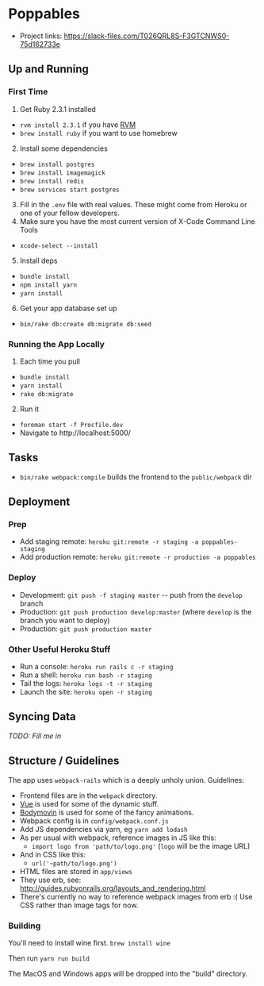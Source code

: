 # Poppables

- Project links: https://slack-files.com/T026QRL8S-F3GTCNWS0-75d162733e

## Up and Running

### First Time

1. Get Ruby 2.3.1 installed
  - `rvm install 2.3.1` if you have [RVM](https://rvm.io/)
  - `brew install ruby` if you want to use homebrew
2. Install some dependencies
  - `brew install postgres`
  - `brew install imagemagick`
  - `brew install redis`
  - `brew services start postgres`
3. Fill in the `.env` file with real values. These might come from Heroku or one of your fellow developers.
4. Make sure you have the most current version of X-Code Command Line Tools
  - `xcode-select --install`
5. Install deps
  - `bundle install`
  - `npm install yarn`
  - `yarn install`
6. Get your app database set up
  - `bin/rake db:create db:migrate db:seed`

### Running the App Locally

1. Each time you pull
  - `bundle install`
  - `yarn install`
  - `rake db:migrate`
2. Run it
  - `foreman start -f Procfile.dev`
  - Navigate to http://localhost:5000/

## Tasks

- `bin/rake webpack:compile` builds the frontend to the `public/webpack` dir

## Deployment

### Prep

- Add staging remote: `heroku git:remote -r staging -a poppables-staging`
- Add production remote: `heroku git:remote -r production -a poppables`

### Deploy

  - Development: `git push -f staging master` -- push from the `develop` branch
  - Production: `git push production develop:master` (where `develop` is the branch you want to deploy)
  - Production: `git push production master`

### Other Useful Heroku Stuff

  - Run a console: `heroku run rails c -r staging`
  - Run a shell: `heroku run bash -r staging`
  - Tail the logs: `heroku logs -t -r staging`
  - Launch the site: `heroku open -r staging`

## Syncing Data

_TODO: Fill me in_

## Structure / Guidelines

The app uses `webpack-rails` which is a deeply unholy union. Guidelines:

- Frontend files are in the `webpack` directory.
- [Vue](https://vuejs.org/v2/guide/) is used for some of the dynamic stuff.
- [Bodymovin](https://github.com/bodymovin/bodymovin) is used for some of the fancy animations.
- Webpack config is in `config/webpack.conf.js`
- Add JS dependencies via yarn, eg `yarn add lodash`
- As per usual with webpack, reference images in JS like this:
    - `import logo from 'path/to/logo.png'` (`logo` will be the image URL)
 - And in CSS like this:
    - `url('~path/to/logo.png')`
- HTML files are stored in `app/views`
- They use erb, see: http://guides.rubyonrails.org/layouts_and_rendering.html
- There's currently no way to reference webpack images from erb :( Use CSS rather than image tags for now.

### Building

You'll need to install wine first. `brew install wine`

Then run `yarn run build`

The MacOS and Windows apps will be dropped into the "build" directory.
